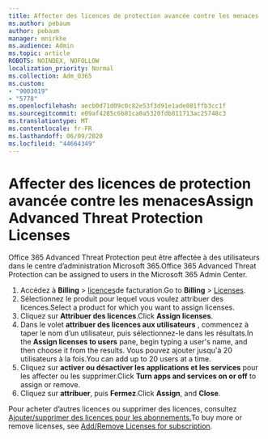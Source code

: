 ```yaml
---
title: Affecter des licences de protection avancée contre les menaces
ms.author: pebaum
author: pebaum
manager: mnirkhe
ms.audience: Admin
ms.topic: article
ROBOTS: NOINDEX, NOFOLLOW
localization_priority: Normal
ms.collection: Adm_O365
ms.custom:
- "9003019"
- "5778"
ms.openlocfilehash: aecb0d71d09c0c82e53f3d91e1ade801ffb3cc1f
ms.sourcegitcommit: e09af4285c6b81ca0a5320fdb811713ac25748c3
ms.translationtype: MT
ms.contentlocale: fr-FR
ms.lasthandoff: 06/09/2020
ms.locfileid: "44664349"
---
```

# <a name="assign-advanced-threat-protection-licenses"></a><span data-ttu-id="ca8ea-102">Affecter des licences de protection avancée contre les menaces</span><span class="sxs-lookup"><span data-stu-id="ca8ea-102">Assign Advanced Threat Protection Licenses</span></span>

<span data-ttu-id="ca8ea-103">Office 365 Advanced Threat Protection peut être affectée à des utilisateurs dans le centre d’administration Microsoft 365.</span><span class="sxs-lookup"><span data-stu-id="ca8ea-103">Office 365 Advanced Threat Protection can be assigned to users in the Microsoft 365 Admin Center.</span></span>

1. <span data-ttu-id="ca8ea-104">Accédez à **Billing**  >  [licences](https://go.microsoft.com/fwlink/p/?linkid=842264)de facturation.</span><span class="sxs-lookup"><span data-stu-id="ca8ea-104">Go to **Billing** > [Licenses](https://go.microsoft.com/fwlink/p/?linkid=842264).</span></span>
2. <span data-ttu-id="ca8ea-105">Sélectionnez le produit pour lequel vous voulez attribuer des licences.</span><span class="sxs-lookup"><span data-stu-id="ca8ea-105">Select a product for which you want to assign licenses.</span></span>
3. <span data-ttu-id="ca8ea-106">Cliquez sur **Attribuer des licences**.</span><span class="sxs-lookup"><span data-stu-id="ca8ea-106">Click **Assign licenses**.</span></span>
4. <span data-ttu-id="ca8ea-107">Dans le volet **attribuer des licences aux utilisateurs** , commencez à taper le nom d’un utilisateur, puis sélectionnez-le dans les résultats.</span><span class="sxs-lookup"><span data-stu-id="ca8ea-107">In the **Assign licenses to users**  pane, begin typing a user's name, and then choose it from the results.</span></span> <span data-ttu-id="ca8ea-108">Vous pouvez ajouter jusqu'à 20 utilisateurs à la fois.</span><span class="sxs-lookup"><span data-stu-id="ca8ea-108">You can add up to 20 users at a time.</span></span>
5. <span data-ttu-id="ca8ea-109">Cliquez sur **activer ou désactiver les applications et les services** pour les affecter ou les supprimer.</span><span class="sxs-lookup"><span data-stu-id="ca8ea-109">Click **Turn apps and services on or off**  to assign or remove.</span></span>
6. <span data-ttu-id="ca8ea-110">Cliquez sur **attribuer**, puis **Fermez**.</span><span class="sxs-lookup"><span data-stu-id="ca8ea-110">Click **Assign**, and  **Close**.</span></span>

<span data-ttu-id="ca8ea-111">Pour acheter d’autres licences ou supprimer des licences, consultez [Ajouter/supprimer des licences pour les abonnements.](https://docs.microsoft.com/microsoft-365/commerce/licenses/buy-licenses?view=o365-worldwide#add-or-remove-licenses-for-your-business-subscription)</span><span class="sxs-lookup"><span data-stu-id="ca8ea-111">To buy more or remove licenses, see [Add/Remove Licenses for subscription](https://docs.microsoft.com/microsoft-365/commerce/licenses/buy-licenses?view=o365-worldwide#add-or-remove-licenses-for-your-business-subscription).</span></span>